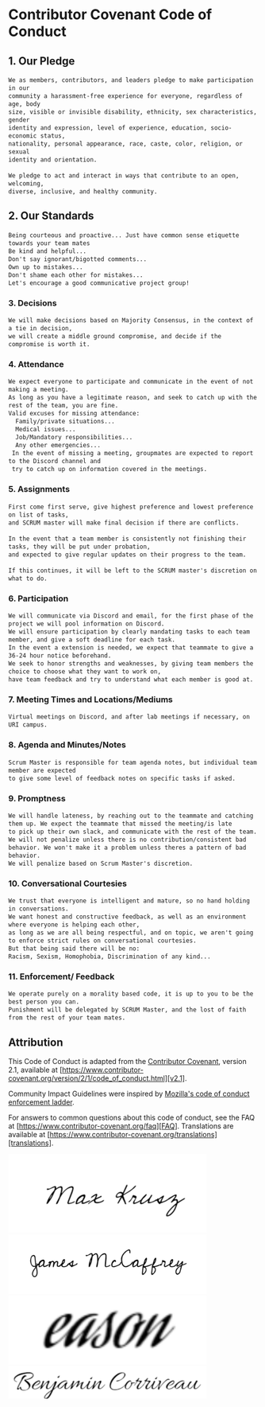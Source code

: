 # Contributor Covenant Code of Conduct

## 1. Our Pledge
    We as members, contributors, and leaders pledge to make participation in our
    community a harassment-free experience for everyone, regardless of age, body
    size, visible or invisible disability, ethnicity, sex characteristics, gender
    identity and expression, level of experience, education, socio-economic status,
    nationality, personal appearance, race, caste, color, religion, or sexual
    identity and orientation.

    We pledge to act and interact in ways that contribute to an open, welcoming,
    diverse, inclusive, and healthy community.

## 2. Our Standards
    Being courteous and proactive... Just have common sense etiquette towards your team mates
    Be kind and helpful...
    Don't say ignorant/bigotted comments... 
    Own up to mistakes...
    Don't shame each other for mistakes...
    Let's encourage a good communicative project group!

### 3. Decisions
    We will make decisions based on Majority Consensus, in the context of a tie in decision, 
    we will create a middle ground compromise, and decide if the compromise is worth it. 
    
### 4. Attendance
    We expect everyone to participate and communicate in the event of not making a meeting. 
    As long as you have a legitimate reason, and seek to catch up with the rest of the team, you are fine.
    Valid excuses for missing attendance:
      Family/private situations...
      Medical issues...
      Job/Mandatory responsibilities...
      Any other emergencies...
     In the event of missing a meeting, groupmates are expected to report to the Discord channel and 
     try to catch up on information covered in the meetings.
    
### 5. Assignments
    First come first serve, give highest preference and lowest preference on list of tasks, 
    and SCRUM master will make final decision if there are conflicts.
    
    In the event that a team member is consistently not finishing their tasks, they will be put under probation, 
    and expected to give regular updates on their progress to the team.
    
    If this continues, it will be left to the SCRUM master's discretion on what to do.

### 6. Participation
    We will communicate via Discord and email, for the first phase of the project we will pool information on Discord. 
    We will ensure participation by clearly mandating tasks to each team member, and give a soft deadline for each task. 
    In the event a extension is needed, we expect that teammate to give a 36-24 hour notice beforehand. 
    We seek to honor strengths and weaknesses, by giving team members the choice to choose what they want to work on, 
    have team feedback and try to understand what each member is good at.

### 7. Meeting Times and Locations/Mediums
    Virtual meetings on Discord, and after lab meetings if necessary, on URI campus.
    
### 8. Agenda and Minutes/Notes
    Scrum Master is responsible for team agenda notes, but individual team member are expected 
    to give some level of feedback notes on specific tasks if asked.

### 9. Promptness
    We will handle lateness, by reaching out to the teammate and catching them up. We expect the teammate that missed the meeting/is late 
    to pick up their own slack, and communicate with the rest of the team.
    We will not penalize unless there is no contribution/consistent bad behavior. We won't make it a problem unless theres a pattern of bad behavior.
    We will penalize based on Scrum Master's discretion.

### 10. Conversational Courtesies
    We trust that everyone is intelligent and mature, so no hand holding in conversations. 
    We want honest and constructive feedback, as well as an environment where everyone is helping each other, 
    as long as we are all being respectful, and on topic, we aren't going to enforce strict rules on conversational courtesies.
    But that being said there will be no:
    Racism, Sexism, Homophobia, Discrimination of any kind...

### 11. Enforcement/ Feedback
    We operate purely on a morality based code, it is up to you to be the best person you can. 
    Punishment will be delegated by SCRUM Master, and the lost of faith from the rest of your team mates.
    
## Attribution

This Code of Conduct is adapted from the [Contributor Covenant][homepage],
version 2.1, available at
[https://www.contributor-covenant.org/version/2/1/code_of_conduct.html][v2.1].

Community Impact Guidelines were inspired by
[Mozilla's code of conduct enforcement ladder][Mozilla CoC].

For answers to common questions about this code of conduct, see the FAQ at
[https://www.contributor-covenant.org/faq][FAQ]. Translations are available at
[https://www.contributor-covenant.org/translations][translations].

[homepage]: https://www.contributor-covenant.org
[v2.1]: https://www.contributor-covenant.org/version/2/1/code_of_conduct.html
[Mozilla CoC]: https://github.com/mozilla/diversity
[FAQ]: https://www.contributor-covenant.org/faq
[translations]: https://www.contributor-covenant.org/translations



<img src ="src/MaxSignature.png" width = "400">

<img src ="src/JamesSignature.png" width = "400">

<img src ="src/EasonSignature.png" width = "400">

<img src="src/BenSignature.png" width = "400">
